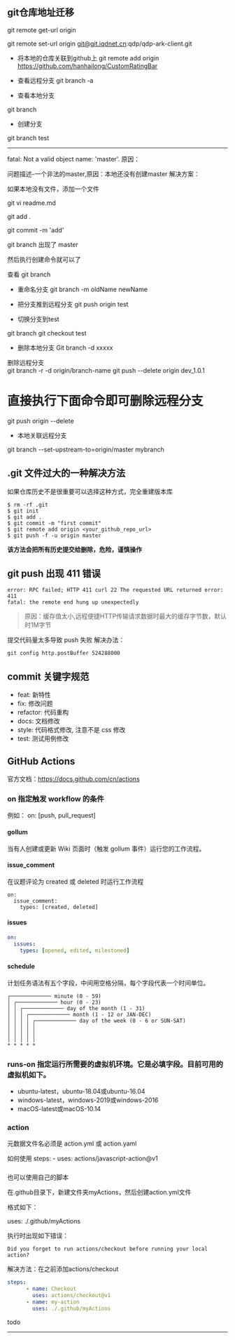 
## git仓库地址迁移

git remote get-url origin

git remote set-url origin git@git.iqdnet.cn:qdp/qdp-ark-client.git



- 将本地的仓库关联到github上
git remote add origin https://github.com/hanhailong/CustomRatingBar

- 查看远程分支
git branch -a  

- 查看本地分支

git branch  	

- 创建分支

git branch test  

------------
fatal: Not a valid object name: 'master'.
原因：

 问题描述-一个非法的master,原因：本地还没有创建master
解决方案：

  如果本地没有文件，添加一个文件

git vi readme.md

git add .

git commit -m 'add'

git branch 出现了 master

然后执行创建命令就可以了




查看  git branch

- 重命名分支
git branch -m oldName newName

- 把分支推到远程分支 
git push origin test 

- 切换分支到test

git branch
git checkout test

- 删除本地分支   Git branch -d xxxxx

删除远程分支  
git branch -r -d origin/branch-name 
git push --delete origin dev_1.0.1

# 直接执行下面命令即可删除远程分支

git push origin --delete <branchName>

- 本地关联远程分支

 git branch --set-upstream-to=origin/master mybranch



##  .git 文件过大的一种解决方法

如果仓库历史不是很重要可以选择这种方式，完全重建版本库

```
$ rm -rf .git
$ git init
$ git add .
$ git commit -m "first commit"
$ git remote add origin <your_github_repo_url>
$ git push -f -u origin master
```

**该方法会把所有历史提交给删除，危险，谨慎操作**


## git push 出现 411 错误

```
error: RPC failed; HTTP 411 curl 22 The requested URL returned error: 411
fatal: the remote end hung up unexpectedly
```

> 原因：缓存值太小,远程便捷HTTP传输请求数据时最大的缓存字节数，默认时1M字节

提交代码量太多导致 push 失败   解决办法：

```
git config http.postBuffer 524288000
```


## commit 关键字规范

+ feat: 新特性
+ fix: 修改问题
+ refactor: 代码重构
+ docs: 文档修改
+ style: 代码格式修改, 注意不是 css 修改
+ test: 测试用例修改


## GitHub Actions 

官方文档：https://docs.github.com/cn/actions




### on 指定触发 workflow 的条件

例如：
on: [push, pull_request]

#### gollum

当有人创建或更新 Wiki 页面时（触发 gollum 事件）运行您的工作流程。

#### issue_comment

在议题评论为 created 或 deleted 时运行工作流程

```YML
on:
  issue_comment:
    types: [created, deleted]
```

#### issues

```yml
on:
  issues:
    types: [opened, edited, milestoned]
```


#### schedule

计划任务语法有五个字段，中间用空格分隔，每个字段代表一个时间单位。

```
┌───────────── minute (0 - 59)
│ ┌───────────── hour (0 - 23)
│ │ ┌───────────── day of the month (1 - 31)
│ │ │ ┌───────────── month (1 - 12 or JAN-DEC)
│ │ │ │ ┌───────────── day of the week (0 - 6 or SUN-SAT)
│ │ │ │ │                                   
│ │ │ │ │
│ │ │ │ │
* * * * *
```
 

### runs-on  指定运行所需要的虚拟机环境。它是必填字段。目前可用的虚拟机如下。

+ ubuntu-latest，ubuntu-18.04或ubuntu-16.04
+ windows-latest，windows-2019或windows-2016
+ macOS-latest或macOS-10.14


### action

元数据文件名必须是 action.yml 或 action.yaml


如何使用
steps:
    - uses: actions/javascript-action@v1


###

也可以使用自己的脚本

在.github目录下，新建文件夹myActions，然后创建action.yml文件

格式如下：

uses: ./.github/myActions

执行时出现如下错误：
```
Did you forget to run actions/checkout before running your local action?
```
解决方法：在之前添加actions/checkout
```yml
steps:
      - name: Checkout
        uses: actions/checkout@v1
      - name: my-action
        uses: ./.github/myActions
```



todo




---